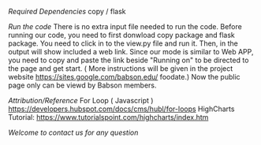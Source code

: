 *Required Dependencies*
copy  / flask 

*Run the code*
There is no extra input file needed to run the code. 
Before running our code, you need to first donwload copy package and flask package. 
You need to click in to the view.py file and run it. Then, in the output will show included a web link. Since our mode is similar to Web APP, you need to copy and paste the link beside "Running on" to be directed to the page and get start. ( More instructions will be given in the project website https://sites.google.com/babson.edu/
foodate.) Now the public page only can be viewd by Babson members. 

*Attribution/Reference*
For Loop ( Javascript ) https://developers.hubspot.com/docs/cms/hubl/for-loops
HighCharts Tutorial: https://www.tutorialspoint.com/highcharts/index.htm 

*Welcome to contact us for any question*